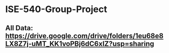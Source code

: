 # ISE-540-Group-Project

## All Data: https://drive.google.com/drive/folders/1eu68e8LX8Z7j-uMT_KK1voPBj6dC6xIZ?usp=sharing
